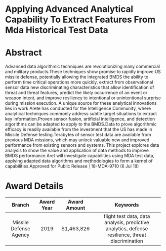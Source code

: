 
Applying Advanced Analytical Capability To Extract Features From Mda Historical Test Data
=========================================================================================

# Abstract


Advanced data algorithmic techniques are revolutionizing many commercial and military products.These techniques show promise to rapidly improve US missile defense, potentially allowing the integrated BMDS the ability to perform time critical operations more quickly, extract from observational sensor data new discriminating characteristics that allow identification of threat and threat features, predict the likely occurrence of an event or weapon intent, and improve resiliency to intentional or unintentional surprise during mission execution. A unique source for these analytical innovations lies in work Arete has conducted for the Intelligence Community, where analytical techniques commonly address subtle target situations to extract key information.Proven sensor fusion, artificial intelligence, and detection algorithms can be adapted to apply to the BMDS.Data to prove algorithmic efficacy is readily available from the investment that the US has made in Missile Defense testing.Terabytes of sensor test data are available from previous MDA missions, which may unlock valuable new and improved performance from existing sensors and systems. This project explores data analysis to show the value and application of data methods to improve BMDS performance.Aret will investigate capabilities using MDA test data, applying adapted data algorithms and methodologies to form a kernel of capabilities.Approved for Public Release | 18-MDA-9710 (6 Jul 18)  

# Award Details

|Branch|Award Year|Award Amount|Keywords|
| :---: | :---: | :---: | :---: |
|Missile Defense Agency|2019|$1,463,826|flight test data, data analysis, predictive analytics, defense resilience, threat discrimination|
